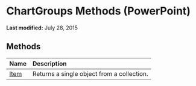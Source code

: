 
# ChartGroups Methods (PowerPoint)

 **Last modified:** July 28, 2015


## Methods



|**Name**|**Description**|
|:-----|:-----|
| [Item](0b04a471-d726-f400-062c-8d4a7dc9c752.md)|Returns a single object from a collection.|
